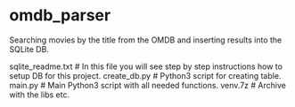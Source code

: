 # omdb_parser
Searching movies by the title from the OMDB and inserting results into the SQLite DB.


sqlite_readme.txt  # In this file you will see step by step instructions how to setup DB for this project.
create_db.py       # Python3 script for creating table.
main.py            # Main Python3 script with all needed functions.
venv.7z            # Archive with the libs etc.

